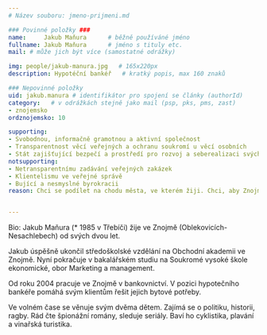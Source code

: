 ```yaml
---
# Název souboru: jmeno-prijmeni.md

### Povinné položky ###
name:     Jakub Maňura  	# běžně používáné jméno
fullname: Jakub Maňura  	# jméno s tituly etc.
mail: # může jich být více (samostatné odrážky)

img: people/jakub-manura.jpg   # 165x220px
description: Hypotéční bankéř	# kratký popis, max 160 znaků

### Nepovinné položky
uid: jakub.manura # identifikátor pro spojení se články (authorId)
category: 	# v odrážkách stejně jako mail (psp, pks, pms, zast)
- znojemsko
ordznojemsko: 10

supporting:
- Svobodnou, informačně gramotnou a aktivní společnost
- Transparentnost věcí veřejných a ochranu soukromí u věcí osobních
- Stát zajišťující bezpečí a prostředí pro rozvoj a seberealizaci svých občanů
notsupporting:
- Netransparentnímu zadávání veřejných zakázek
- Klientelismu ve veřejné správě
- Bující a nesmyslné byrokracii
reason: Chci se podílet na chodu města, ve kterém žiji. Chci, aby Znojmo bylo přívětivým místem pro život pro všechny jeho obyvatele, včetně obyvatel příměstských částí. Z pohodlí domova, toho lze dosáhnout jen těžko.


---
```


Bio:
Jakub Maňura (\* 1985 v Třebíči) žije ve Znojmě (Oblekovicích-Nesachlebech) od svých dvou let.

Jakub úspěšně ukončil středoškolské vzdělání na Obchodní akademii ve Znojmě. Nyní pokračuje v bakalářském studiu na Soukromé vysoké škole ekonomické, obor Marketing a management.

Od roku 2004 pracuje ve Znojmě v bankovnictví. V pozici hypotečního bankéře pomáhá svým klientům řešit jejich bytové potřeby.

Ve volném čase se věnuje svým dvěma dětem. Zajímá se o politiku, historii, ragby. Rád čte špionážní romány, sleduje seriály. Baví ho cyklistika, plavání a vinařská turistika.
